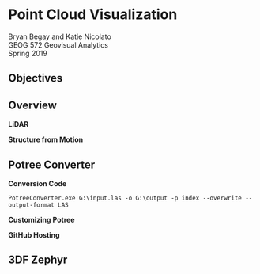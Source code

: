 # Point Cloud Visualization
Bryan Begay and Katie Nicolato<br/> 
GEOG 572 Geovisual Analytics<br/>
Spring 2019<br/>

## Objectives<br/>

## Overview<br/>

**LiDAR**<br/>

**Structure from Motion**<br/>

## Potree Converter<br/>

**Conversion Code**<br/>

`PotreeConverter.exe G:\input.las -o G:\output -p index --overwrite --output-format LAS`<br/>

**Customizing Potree**<br/>

**GitHub Hosting**<br/>

## 3DF Zephyr <br/>

